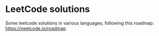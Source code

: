 # LeetCode solutions

Some leetcode solutions in various languages, following this roadmap:
https://neetcode.io/roadmap